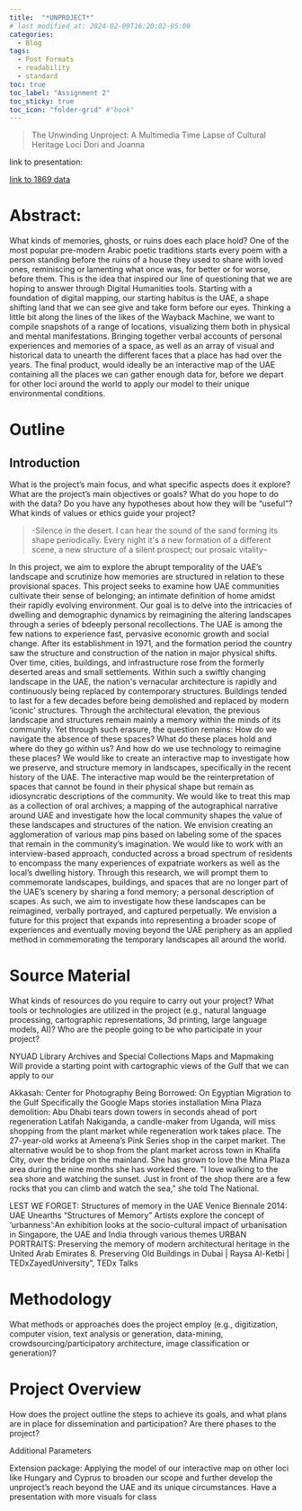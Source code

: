 ```yaml
---
title:  "*UNPROJECT*"
# last_modified_at: 2024-02-09T16:20:02-05:00
categories:
  - Blog
tags:
  - Post Formats
  - readability
  - standard
toc: true
toc_label: "Assignment 2"
toc_sticky: true
toc_icon: "folder-grid" #"book"
---
```



>The Unwinding Unproject: A Multimedia Time Lapse of Cultural Heritage Loci
Dori and Joanna

link to presentation:

[link to 1869 data](https://docs.google.com/presentation/d/1V4G77oIw5dQHSeEyVFlULSI-1sO89huToq6gKspmcBI/edit?usp=sharing)

# Abstract: 

What kinds of memories, ghosts, or ruins does each place hold? One of the most popular pre-modern Arabic poetic traditions starts every poem with a person standing before the ruins of a house they used to share with loved ones, reminiscing or lamenting what once was, for better or for worse, before them. This is the idea that inspired our line of questioning that we are hoping to answer through Digital Humanities tools. Starting with a foundation of digital mapping, our starting habitus is the UAE, a shape shifting land that we can see give and take form before our eyes. Thinking a little bit along the lines of the likes of the Wayback Machine, we want to compile snapshots of a range of locations, visualizing them both in physical and mental manifestations. Bringing together verbal accounts of personal experiences and memories of a space, as well as an array of visual and historical data to unearth the different faces that a place has had over the years. The final product, would ideally be an interactive map of the UAE containing all the places we can gather enough data for, before we depart for other loci around the world to apply our model to their unique environmental conditions. 


# Outline

## Introduction


What is the project’s main focus, and what specific aspects does it explore?
What are the project’s main objectives or goals? What do you hope to do with the data? Do you have any hypotheses about how they will be “useful”?
What kinds of values or ethics guide your project?


>-Silence in the desert. I can hear the sound of the sand forming its shape periodically. Every night it's a new formation of a different scene, a new structure of a silent prospect; our prosaic vitality–


In this project, we aim to explore the abrupt temporality of the UAE’s landscape and scrutinize how memories are structured in relation to these provisional spaces. This project seeks to examine how UAE communities cultivate their sense of belonging; an intimate definition of home amidst their rapidly evolving environment. Our goal is to delve into the intricacies of dwelling and demographic dynamics by reimagining the altering landscapes through a series of bdeeply personal recollections.
The UAE is among the few nations to experience fast, pervasive economic growth and social change. After its establishment in 1971, and the formation period the country saw the structure and construction of the nation in major physical shifts. Over time, cities, buildings, and infrastructure rose from the formerly deserted areas and small settlements. Within such a swiftly changing landscape in the UAE, the nation's vernacular architecture is rapidly and continuously being replaced by contemporary structures. Buildings tended to last for a few decades before being demolished and replaced by modern ‘iconic’ structures. Through the architectural elevation, the previous landscape and structures remain mainly a memory within the minds of its community. Yet through such erasure, the question remains: 
How do we navigate the absence of these spaces?  What do these places hold and where do they go within us?  And how do we use technology to reimagine these places? We would like to create an interactive map to investigate how we preserve, and structure memory in landscapes, specifically in the recent history of the UAE.
 The interactive map would be the reinterpretation of spaces that cannot be found in their physical shape but remain as idiosyncratic descriptions of the community.  We would like to treat this map as a collection of oral archives; a mapping of the autographical narrative around UAE and investigate how the local community shapes the value of these landscapes and structures of the nation. 
We envision creating an agglomeration of various map pins based on labeling some of the spaces that remain in the community’s imagination.  We would like to work with an interview-based approach, conducted across a broad spectrum of residents to encompass the many experiences of expatriate workers as well as the local’s dwelling history. Through this research, we will prompt them to commemorate landscapes, buildings, and spaces that are no longer part of the UAE’s scenery by sharing a fond memory; a personal description of scapes. As such, we aim to investigate how these landscapes can be reimagined, verbally portrayed, and captured perpetually.
We envision a future for this project that expands into representing a broader scope of experiences and eventually moving beyond the UAE periphery as an applied method in commemorating the temporary landscapes all around the world. 




# Source Material


What kinds of resources do you require to carry out your project? What tools or technologies are utilized in the project (e.g., natural language processing, cartographic representations, 3d printing, large language models, AI)? Who are the people going to be who participate in your project? 

NYUAD Library Archives and Special Collections 
Maps and Mapmaking  
Will provide a starting point with cartographic views of the Gulf that we can apply to our


Akkasah: Center for Photography
Being Borrowed: On Egyptian Migration to the Gulf
Specifically the Google Maps stories installation
Mina Plaza demolition: Abu Dhabi tears down towers in seconds ahead of port regeneration
Latifah Nakiganda, a candle-maker from Uganda, will miss shopping from the plant market while regeneration work takes place.
The 27-year-old works at Ameena’s Pink Series shop in the carpet market.
The alternative would be to shop from the plant market across town in Khalifa City, over the bridge on the mainland. She has grown to love the Mina Plaza area during the nine months she has worked there.
"I love walking to the sea shore and watching the sunset. Just in front of the shop there are a few rocks that you can climb and watch the sea," she told The National.


LEST WE FORGET:  Structures of memory in the UAE
Venice Biennale 2014: UAE Unearths “Structures of Memory”
Artists explore the concept of ‘urbanness’:An exhibition looks at the socio-cultural impact of urbanisation in Singapore, the UAE and India through various themes
 URBAN PORTRAITS: Preserving the memory of modern architectural heritage in the United Arab Emirates
 8. Preserving Old Buildings in Dubai | Raysa Al-Ketbi | TEDxZayedUniversity”, TEDx Talks



# Methodology 

What methods or approaches does the project employ (e.g., digitization, computer vision, text analysis or generation, data-mining, crowdsourcing/participatory architecture, image classification or generation)?

# Project Overview

How does the project outline the steps to achieve its goals, and what plans are in place for dissemination and participation? Are there phases to the project?

Additional Parameters

Extension package: Applying the model of our interactive map on other loci like Hungary and Cyprus to broaden our scope and further develop the unproject’s reach beyond the UAE and its unique circumstances.
Have a presentation with more visuals for class
